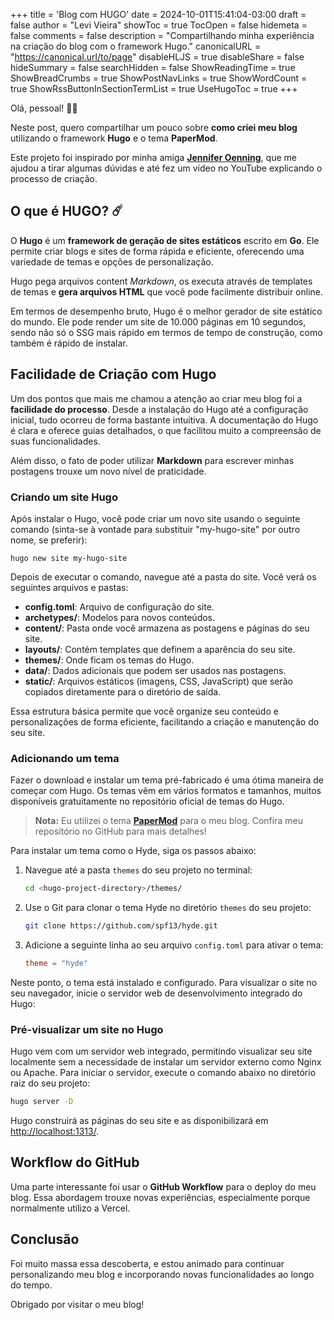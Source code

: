+++
title = 'Blog com HUGO'
date = 2024-10-01T15:41:04-03:00
draft = false
author = "Levi Vieira"
showToc = true
TocOpen = false
hidemeta = false
comments = false
description = "Compartilhando minha experiência na criação do blog com o framework Hugo."
canonicalURL = "https://canonical.url/to/page"
disableHLJS = true
disableShare = false
hideSummary = false
searchHidden = false
ShowReadingTime = true
ShowBreadCrumbs = true
ShowPostNavLinks = true
ShowWordCount = true
ShowRssButtonInSectionTermList = true
UseHugoToc = true
+++

Olá, pessoal! 👋🏾

Neste post, quero compartilhar um pouco sobre **como criei meu blog** utilizando o framework **Hugo** e o tema **PaperMod**. 

Este projeto foi inspirado por minha amiga **[Jennifer Oenning](https://www.instagram.com/jenniferoenning/)**, que me ajudou a tirar algumas dúvidas e até fez um vídeo no YouTube explicando o processo de criação.

## O que é HUGO? ☄️

O **Hugo** é um **framework de geração de sites estáticos** escrito em **Go**. Ele permite criar blogs e sites de forma rápida e eficiente, oferecendo uma variedade de temas e opções de personalização.

Hugo pega arquivos content *Markdown*, os executa através de templates de temas e **gera arquivos HTML** que você pode facilmente distribuir online.

Em termos de desempenho bruto, Hugo é o melhor gerador de site estático do mundo. Ele pode render um site de 10.000 páginas em 10 segundos, sendo não só  o SSG mais rápido em termos de tempo de construção, como também é rápido de instalar.

## Facilidade de Criação com Hugo

Um dos pontos que mais me chamou a atenção ao criar meu blog foi a **facilidade do processo**. Desde a instalação do Hugo até a configuração inicial, tudo ocorreu de forma bastante intuitiva. A documentação do Hugo é clara e oferece guias detalhados, o que facilitou muito a compreensão de suas funcionalidades.

Além disso, o fato de poder utilizar **Markdown** para escrever minhas postagens trouxe um novo nível de praticidade.

### Criando um site Hugo 

Após instalar o Hugo, você pode criar um novo site usando o seguinte comando (sinta-se à vontade para substituir "my-hugo-site" por outro nome, se preferir):

```
hugo new site my-hugo-site
```

Depois de executar o comando, navegue até a pasta do site. Você verá os seguintes arquivos e pastas:

- **config.toml**: Arquivo de configuração do site.
- **archetypes/**: Modelos para novos conteúdos.
- **content/**: Pasta onde você armazena as postagens e páginas do seu site.
- **layouts/**: Contém templates que definem a aparência do seu site.
- **themes/**: Onde ficam os temas do Hugo.
- **data/**: Dados adicionais que podem ser usados nas postagens.
- **static/**: Arquivos estáticos (imagens, CSS, JavaScript) que serão copiados diretamente para o diretório de saída.

Essa estrutura básica permite que você organize seu conteúdo e personalizações de forma eficiente, facilitando a criação e manutenção do seu site.

### Adicionando um tema

Fazer o download e instalar um tema pré-fabricado é uma ótima maneira de começar com Hugo. Os temas vêm em vários formatos e tamanhos, muitos disponíveis gratuitamente no repositório oficial de temas do Hugo. 

> **Nota:** Eu utilizei o tema [**PaperMod**](https://github.com/adityatelange/hugo-PaperMod) para o meu blog. Confira meu repositório no GitHub para mais detalhes!

Para instalar um tema como o Hyde, siga os passos abaixo:

1. Navegue até a pasta `themes` do seu projeto no terminal:
   ```bash
   cd <hugo-project-directory>/themes/
   ```

2. Use o Git para clonar o tema Hyde no diretório `themes` do seu projeto:
   ```bash
   git clone https://github.com/spf13/hyde.git
   ```

3. Adicione a seguinte linha ao seu arquivo `config.toml` para ativar o tema:
   ```toml
   theme = "hyde"
   ```

Neste ponto, o tema está instalado e configurado. Para visualizar o site no seu navegador, inicie o servidor web de desenvolvimento integrado do Hugo:

### Pré-visualizar um site no Hugo

Hugo vem com um servidor web integrado, permitindo visualizar seu site localmente sem a necessidade de instalar um servidor externo como Nginx ou Apache. Para iniciar o servidor, execute o comando abaixo no diretório raiz do seu projeto:

```bash
hugo server -D
```

Hugo construirá as páginas do seu site e as disponibilizará em [http://localhost:1313/](http://localhost:1313/).

## Workflow do GitHub 

Uma parte interessante foi usar o **GitHub Workflow** para o deploy do meu blog. Essa abordagem trouxe novas experiências, especialmente porque normalmente utilizo a Vercel. 

## Conclusão

Foi muito massa essa descoberta, e estou animado para continuar personalizando meu blog e incorporando novas funcionalidades ao longo do tempo. 

Obrigado por visitar o meu blog! 

